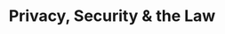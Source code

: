 ---
title: "Privacy, Security & the Law"
date: 
draft: false
type: blogs
image: 
description: "Privacy and cybersecurity guides and reviews. Musings of a privacy advocate and lawyer-in-training."
toc: false
---